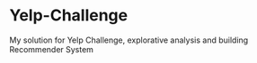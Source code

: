 # Yelp-Challenge
My solution for Yelp Challenge, explorative analysis and building Recommender System
